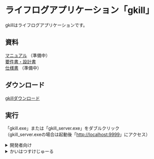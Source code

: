 # ライフログアプリケーション「gkill」
gkillはライフログアプリケーションです。  

## 資料
[マニュアル](.) （準備中）  
[要件書・設計書](https://github.com/mt3hr/gkill/tree/main/documents)  
[仕様書](.) （準備中）  

## ダウンロード
[gkillダウンロード](https://github.com/mt3hr/gkill/releases/latest)  

## 実行
「gkill.exe」または「gkill_server.exe」をダブルクリック  
（gkill_server.exeの場合は起動後「[http://localhost:9999](http://localhost:9999)」にアクセス）  

<details>
<summary>開発者向け</summary>

### 開発環境

### セットアップ
1. Golang バージョン1.22.4の開発環境を用意する  
2. Cコンパイラを用意する（cgo使用のため）  
3. Node.js バージョン20.15.1の開発環境を用意する  
4. 以下のコマンドを実行する  
```
npm i
```

### ビルド・インストール

アプリケーションインストール  
```
npm run go_mod
npm run install_app
```

サーバインストール  
```
npm run go_mod
npm run install_server
```
</details>

<details>
<summary>かいはつすけじゅーる</summary>
【開発フェーズ】（2025-02-01 リスケ）  
100% 24-07-18 対応完了 01.計画準備  
100% 24-08-15 対応完了 02.全体設計  
100% 25-02-02 対応完了 03.実装  
100% 25-02-16 対応完了 04.全体テスト  
100% 25-02-28 対応完了 05.トライアルテスト フィードバック対応  
100% 25-03-01 完了目標 06.リリース [gkillダウンロード](https://github.com/mt3hr/gkill/releases/latest)  
000% 25-06-01 完了目標 07.資料整備  ←対応中  
</details>
